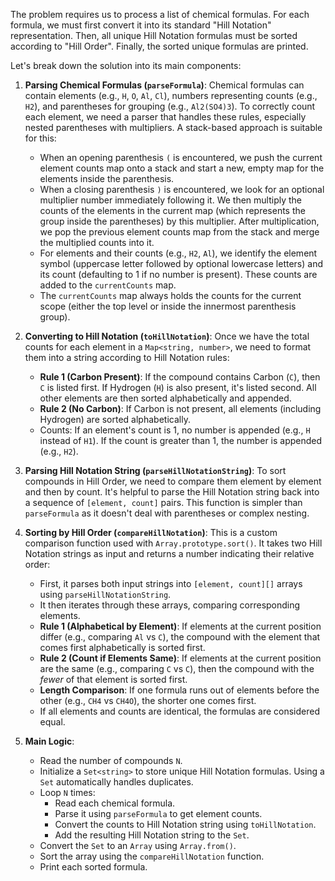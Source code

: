 The problem requires us to process a list of chemical formulas. For each formula, we must first convert it into its standard "Hill Notation" representation. Then, all unique Hill Notation formulas must be sorted according to "Hill Order". Finally, the sorted unique formulas are printed.

Let's break down the solution into its main components:

1.  **Parsing Chemical Formulas (`parseFormula`)**:
    Chemical formulas can contain elements (e.g., `H`, `O`, `Al`, `Cl`), numbers representing counts (e.g., `H2`), and parentheses for grouping (e.g., `Al2(SO4)3`). To correctly count each element, we need a parser that handles these rules, especially nested parentheses with multipliers.
    A stack-based approach is suitable for this:
    *   When an opening parenthesis `(` is encountered, we push the current element counts map onto a stack and start a new, empty map for the elements inside the parenthesis.
    *   When a closing parenthesis `)` is encountered, we look for an optional multiplier number immediately following it. We then multiply the counts of the elements in the current map (which represents the group inside the parentheses) by this multiplier. After multiplication, we pop the previous element counts map from the stack and merge the multiplied counts into it.
    *   For elements and their counts (e.g., `H2`, `Al`), we identify the element symbol (uppercase letter followed by optional lowercase letters) and its count (defaulting to 1 if no number is present). These counts are added to the `currentCounts` map.
    *   The `currentCounts` map always holds the counts for the current scope (either the top level or inside the innermost parenthesis group).

2.  **Converting to Hill Notation (`toHillNotation`)**:
    Once we have the total counts for each element in a `Map<string, number>`, we need to format them into a string according to Hill Notation rules:
    *   **Rule 1 (Carbon Present)**: If the compound contains Carbon (`C`), then `C` is listed first. If Hydrogen (`H`) is also present, it's listed second. All other elements are then sorted alphabetically and appended.
    *   **Rule 2 (No Carbon)**: If Carbon is not present, all elements (including Hydrogen) are sorted alphabetically.
    *   Counts: If an element's count is 1, no number is appended (e.g., `H` instead of `H1`). If the count is greater than 1, the number is appended (e.g., `H2`).

3.  **Parsing Hill Notation String (`parseHillNotationString`)**:
    To sort compounds in Hill Order, we need to compare them element by element and then by count. It's helpful to parse the Hill Notation string back into a sequence of `[element, count]` pairs. This function is simpler than `parseFormula` as it doesn't deal with parentheses or complex nesting.

4.  **Sorting by Hill Order (`compareHillNotation`)**:
    This is a custom comparison function used with `Array.prototype.sort()`. It takes two Hill Notation strings as input and returns a number indicating their relative order:
    *   First, it parses both input strings into `[element, count][]` arrays using `parseHillNotationString`.
    *   It then iterates through these arrays, comparing corresponding elements.
    *   **Rule 1 (Alphabetical by Element)**: If elements at the current position differ (e.g., comparing `Al` vs `C`), the compound with the element that comes first alphabetically is sorted first.
    *   **Rule 2 (Count if Elements Same)**: If elements at the current position are the same (e.g., comparing `C` vs `C`), then the compound with the *fewer* of that element is sorted first.
    *   **Length Comparison**: If one formula runs out of elements before the other (e.g., `CH4` vs `CH4O`), the shorter one comes first.
    *   If all elements and counts are identical, the formulas are considered equal.

5.  **Main Logic**:
    *   Read the number of compounds `N`.
    *   Initialize a `Set<string>` to store unique Hill Notation formulas. Using a `Set` automatically handles duplicates.
    *   Loop `N` times:
        *   Read each chemical formula.
        *   Parse it using `parseFormula` to get element counts.
        *   Convert the counts to Hill Notation string using `toHillNotation`.
        *   Add the resulting Hill Notation string to the `Set`.
    *   Convert the `Set` to an `Array` using `Array.from()`.
    *   Sort the array using the `compareHillNotation` function.
    *   Print each sorted formula.
